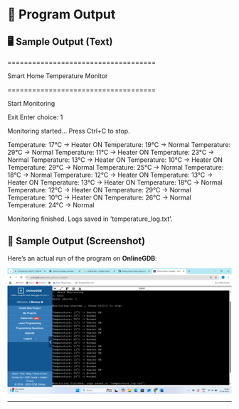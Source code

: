 # 📸 Program Output

## 🖥️ Sample Output (Text)
====================================

Smart Home Temperature Monitor

====================================

Start Monitoring

Exit
Enter choice: 1

Monitoring started... Press Ctrl+C to stop.

Temperature: 17°C -> Heater ON
Temperature: 19°C -> Normal
Temperature: 29°C -> Normal
Temperature: 11°C -> Heater ON
Temperature: 23°C -> Normal
Temperature: 13°C -> Heater ON
Temperature: 10°C -> Heater ON
Temperature: 29°C -> Normal
Temperature: 25°C -> Normal
Temperature: 18°C -> Normal
Temperature: 12°C -> Heater ON
Temperature: 13°C -> Heater ON
Temperature: 13°C -> Heater ON
Temperature: 18°C -> Normal
Temperature: 12°C -> Heater ON
Temperature: 29°C -> Normal
Temperature: 10°C -> Heater ON
Temperature: 26°C -> Normal
Temperature: 24°C -> Normal

Monitoring finished. Logs saved in 'temperature_log.txt'.


## 📸 Sample Output (Screenshot)
Here’s an actual run of the program on **OnlineGDB**:

![Program Output Screenshot](screenshot.png)

---


